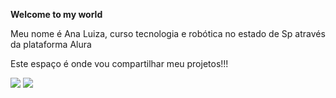 **Welcome to my world**

Meu nome é Ana Luiza, curso tecnologia e robótica no estado de Sp através da plataforma Alura

Este espaço é onde vou compartilhar meu projetos!!!

![](https://media1.tenor.com/m/xLSK5ndb1sEAAAAC/sociedade-esportiva-palmeiras-palmeiras.gif) ![](https://media1.tenor.com/m/MICBZcf12DQAAAAC/taylor-taylor-swift.gif)
